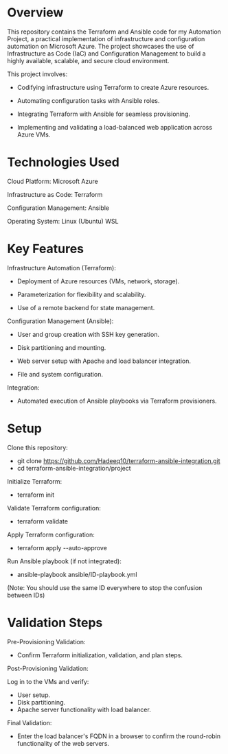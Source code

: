 # Overview
This repository contains the Terraform and Ansible code for my Automation Project, a practical implementation of infrastructure and configuration automation on Microsoft Azure. The project showcases the use of Infrastructure as Code (IaC) and Configuration Management to build a highly available, scalable, and secure cloud environment.

This project involves:

- Codifying infrastructure using Terraform to create Azure resources.

- Automating configuration tasks with Ansible roles.

- Integrating Terraform with Ansible for seamless provisioning.

- Implementing and validating a load-balanced web application across Azure VMs.

# Technologies Used
Cloud Platform: Microsoft Azure

Infrastructure as Code: Terraform

Configuration Management: Ansible

Operating System: Linux (Ubuntu) WSL

# Key Features

Infrastructure Automation (Terraform):

- Deployment of Azure resources (VMs, network, storage).

- Parameterization for flexibility and scalability.

- Use of a remote backend for state management.

Configuration Management (Ansible):

- User and group creation with SSH key generation.

- Disk partitioning and mounting.

- Web server setup with Apache and load balancer integration.

- File and system configuration.

Integration:

- Automated execution of Ansible playbooks via Terraform provisioners.

# Setup
Clone this repository:
- git clone https://github.com/Hadeeq10/terraform-ansible-integration.git
- cd terraform-ansible-integration/project

Initialize Terraform:
- terraform init

Validate Terraform configuration:
- terraform validate

Apply Terraform configuration:
- terraform apply --auto-approve

Run Ansible playbook (if not integrated):
- ansible-playbook ansible/ID-playbook.yml

(Note: You should use the same ID everywhere to stop the confusion between IDs)

# Validation Steps

Pre-Provisioning Validation:
- Confirm Terraform initialization, validation, and plan steps.

Post-Provisioning Validation:

Log in to the VMs and verify:
- User setup.
- Disk partitioning.
- Apache server functionality with load balancer.

Final Validation:
- Enter the load balancer's FQDN in a browser to confirm the round-robin functionality of the web servers.
